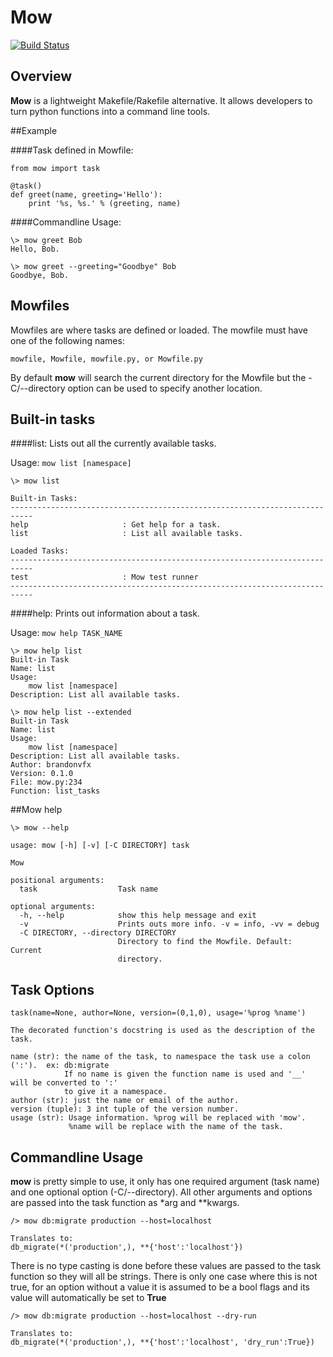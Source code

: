 # Mow
[![Build Status](https://secure.travis-ci.org/brandonvfx/mow.png?branch=master)](http://travis-ci.org/brandonvfx/mow)

## Overview

**Mow** is a lightweight Makefile/Rakefile alternative. It allows developers to turn python functions into a command line tools.


##Example

####Task defined in Mowfile:

	from mow import task

	@task()
	def greet(name, greeting='Hello'):
		print '%s, %s.' % (greeting, name)

####Commandline Usage:

	\> mow greet Bob
	Hello, Bob.
	
	\> mow greet --greeting="Goodbye" Bob
	Goodbye, Bob.
	
## Mowfiles
Mowfiles are where tasks are defined or loaded. The mowfile must have one of the following names: 

`mowfile, Mowfile, mowfile.py, or Mowfile.py`

By default **mow** will search the current directory for the Mowfile but the -C/--directory option can be used to specify another location.

	
## Built-in tasks

####list:
Lists out all the currently available tasks.

Usage: `mow list [namespace]`
	
	\> mow list
	
	Built-in Tasks:
	---------------------------------------------------------------------------
	help                     : Get help for a task.
	list                     : List all available tasks.

	Loaded Tasks:
	---------------------------------------------------------------------------
	test                     : Mow test runner
	---------------------------------------------------------------------------
	
####help:
Prints out information about a task.

Usage: `mow help TASK_NAME`

	\> mow help list
	Built-in Task
	Name: list
	Usage:
	    mow list [namespace]
	Description: List all available tasks.
	
	\> mow help list --extended
	Built-in Task
	Name: list
	Usage:
    	mow list [namespace]
	Description: List all available tasks.
	Author: brandonvfx
	Version: 0.1.0
	File: mow.py:234
	Function: list_tasks

##Mow help

	\> mow --help

	usage: mow [-h] [-v] [-C DIRECTORY] task

	Mow
	
	positional arguments:
	  task                  Task name
	
	optional arguments:
	  -h, --help            show this help message and exit
	  -v                    Prints outs more info. -v = info, -vv = debug
	  -C DIRECTORY, --directory DIRECTORY
	                        Directory to find the Mowfile. Default: Current
	                        directory.
	                        	
## Task Options
	
	task(name=None, author=None, version=(0,1,0), usage='%prog %name')                              
                                                                                                    
    The decorated function's docstring is used as the description of the task.                 
                                                                                               
    name (str): the name of the task, to namespace the task use a colon (':').  ex: db:migrate
                If no name is given the function name is used and '__' will be converted to ':' 
                to give it a namespace.                                                                      
    author (str): just the name or email of the author.                                        
    version (tuple): 3 int tuple of the version number.                                        
    usage (str): Usage information. %prog will be replaced with 'mow'.                         
                 %name will be replace with the name of the task.  

## Commandline Usage
**mow** is pretty simple to use, it only has one required argument (task name) and one optional option (-C/--directory). All other arguments and options are passed into the task function as *arg and **kwargs. 
	
	/> mow db:migrate production --host=localhost
	
	Translates to:
	db_migrate(*('production',), **{'host':'localhost'})
	
There is no type casting is done before these values are passed to the task function so they will all be strings. There is only one case where this is not true, for an option without a value it is assumed to be a bool flags and its value will automatically be set to **True**

	/> mow db:migrate production --host=localhost --dry-run
	
	Translates to:
	db_migrate(*('production',), **{'host':'localhost', 'dry_run':True})